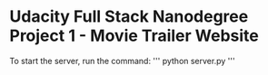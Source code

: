 # Udacity Full Stack Nanodegree Project 1 - Movie Trailer Website

To start the server, run the command:
'''
python server.py
'''
